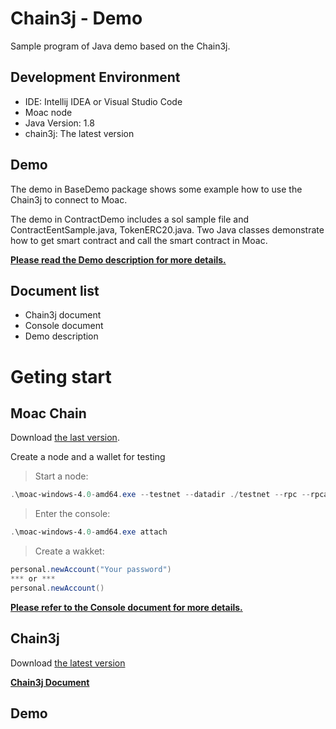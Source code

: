 # Chain3j - Demo
<p>Sample program of Java demo based on the Chain3j.</p>

## Development Environment
- IDE: Intellij IDEA or Visual Studio Code
- Moac node
- Java Version: 1.8
- chain3j: The latest version

## Demo
The demo in BaseDemo package shows some example how to use the Chain3j to connect to Moac.

The demo in ContractDemo includes a sol sample file and ContractEentSample.java, TokenERC20.java. Two Java classes demonstrate how to get smart contract and call the smart contract in Moac.

**[Please read the Demo description for more details.](http://www.baidu.com)**

## Document list
- Chain3j document
- Console document
- Demo description

# Geting start
## Moac Chain
Download [the last version](https://github.com/MOACChain/moac-core).
<p>Create a node and a wallet for testing</p>

>Start a node:
```PowerShell
.\moac-windows-4.0-amd64.exe --testnet --datadir ./testnet --rpc --rpcaddr=0.0.0.0 --rpcapi="chain3, mc, admin, net, vnode, personal" --rpccorsdomain=*
```
>Enter the console:
```PowerShell
.\moac-windows-4.0-amd64.exe attach
```
> Create a wakket:
```PowerShell
personal.newAccount("Your password")
*** or ***
personal.newAccount()
```
**[Please refer to the Console document for more details.](http://www.baidu.com)**

## Chain3j
Download [the latest version](https://github.com/MOACChain/chain3j)

**[Chain3j Document](http://www.baidu.com)**

## Demo